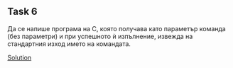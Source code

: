 ## Task 6

Да се напише програма на С, която получава като параметър команда (без параметри) и при успешното ѝ изпълнение, 
извежда на стандартния изход името на командата.

[Solution](https://github.com/Svetlin12/Linux-Shell-and-C-files/blob/master/C/FMI/processes/task06.c)
